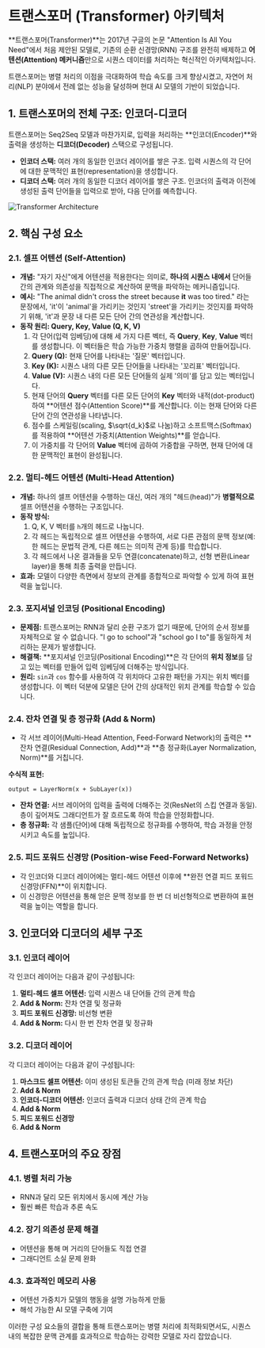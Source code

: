 # 트랜스포머 (Transformer) 아키텍처

**트랜스포머(Transformer)**는 2017년 구글의 논문 "Attention Is All You Need"에서 처음 제안된 모델로, 기존의 순환 신경망(RNN) 구조를 완전히 배제하고 **어텐션(Attention) 메커니즘**만으로 시퀀스 데이터를 처리하는 혁신적인 아키텍처입니다.

트랜스포머는 병렬 처리의 이점을 극대화하여 학습 속도를 크게 향상시켰고, 자연어 처리(NLP) 분야에서 전례 없는 성능을 달성하며 현대 AI 모델의 기반이 되었습니다.

## 1. 트랜스포머의 전체 구조: 인코더-디코더

트랜스포머는 Seq2Seq 모델과 마찬가지로, 입력을 처리하는 **인코더(Encoder)**와 출력을 생성하는 **디코더(Decoder)** 스택으로 구성됩니다.
- **인코더 스택:** 여러 개의 동일한 인코더 레이어를 쌓은 구조. 입력 시퀀스의 각 단어에 대한 문맥적인 표현(representation)을 생성합니다.
- **디코더 스택:** 여러 개의 동일한 디코더 레이어를 쌓은 구조. 인코더의 출력과 이전에 생성된 출력 단어들을 입력으로 받아, 다음 단어를 예측합니다.

![Transformer Architecture](https://i.imgur.com/3mMLKx5.png)

## 2. 핵심 구성 요소

### 2.1. 셀프 어텐션 (Self-Attention)

- **개념:** "자기 자신"에게 어텐션을 적용한다는 의미로, **하나의 시퀀스 내에서** 단어들 간의 관계와 의존성을 직접적으로 계산하여 문맥을 파악하는 메커니즘입니다.
- **예시:** "The animal didn't cross the street because **it** was too tired." 라는 문장에서, 'it'이 'animal'을 가리키는 것인지 'street'을 가리키는 것인지를 파악하기 위해, 'it'과 문장 내 다른 모든 단어 간의 연관성을 계산합니다.
- **동작 원리: Query, Key, Value (Q, K, V)**
  1.  각 단어(입력 임베딩)에 대해 세 가지 다른 벡터, 즉 **Query**, **Key**, **Value** 벡터를 생성합니다. 이 벡터들은 학습 가능한 가중치 행렬을 곱하여 만들어집니다.
  2.  **Query (Q):** 현재 단어를 나타내는 '질문' 벡터입니다.
  3.  **Key (K):** 시퀀스 내의 다른 모든 단어들을 나타내는 '꼬리표' 벡터입니다.
  4.  **Value (V):** 시퀀스 내의 다른 모든 단어들의 실제 '의미'를 담고 있는 벡터입니다.
  5.  현재 단어의 **Query** 벡터를 다른 모든 단어의 **Key** 벡터와 내적(dot-product)하여 **어텐션 점수(Attention Score)**를 계산합니다. 이는 현재 단어와 다른 단어 간의 연관성을 나타냅니다.
  6.  점수를 스케일링(scaling, $\sqrt{d_k}$로 나눔)하고 소프트맥스(Softmax)를 적용하여 **어텐션 가중치(Attention Weights)**를 얻습니다.
  7.  이 가중치를 각 단어의 **Value** 벡터에 곱하여 가중합을 구하면, 현재 단어에 대한 문맥적인 표현이 완성됩니다.

### 2.2. 멀티-헤드 어텐션 (Multi-Head Attention)

- **개념:** 하나의 셀프 어텐션을 수행하는 대신, 여러 개의 "헤드(head)"가 **병렬적으로** 셀프 어텐션을 수행하는 구조입니다.
- **동작 방식:**
  1.  Q, K, V 벡터를 `h`개의 헤드로 나눕니다.
  2.  각 헤드는 독립적으로 셀프 어텐션을 수행하여, 서로 다른 관점의 문맥 정보(예: 한 헤드는 문법적 관계, 다른 헤드는 의미적 관계 등)를 학습합니다.
  3.  각 헤드에서 나온 결과들을 모두 연결(concatenate)하고, 선형 변환(Linear layer)을 통해 최종 출력을 만듭니다.
- **효과:** 모델이 다양한 측면에서 정보의 관계를 종합적으로 파악할 수 있게 하여 표현력을 높입니다.

### 2.3. 포지셔널 인코딩 (Positional Encoding)

- **문제점:** 트랜스포머는 RNN과 달리 순환 구조가 없기 때문에, 단어의 순서 정보를 자체적으로 알 수 없습니다. "I go to school"과 "school go I to"를 동일하게 처리하는 문제가 발생합니다.
- **해결책:** **포지셔널 인코딩(Positional Encoding)**은 각 단어의 **위치 정보**를 담고 있는 벡터를 만들어 입력 임베딩에 더해주는 방식입니다.
- **원리:** `sin`과 `cos` 함수를 사용하여 각 위치마다 고유한 패턴을 가지는 위치 벡터를 생성합니다. 이 벡터 덕분에 모델은 단어 간의 상대적인 위치 관계를 학습할 수 있습니다.

### 2.4. 잔차 연결 및 층 정규화 (Add & Norm)
- 각 서브 레이어(Multi-Head Attention, Feed-Forward Network)의 출력은 **잔차 연결(Residual Connection, Add)**과 **층 정규화(Layer Normalization, Norm)**를 거칩니다.

**수식적 표현:**
```
output = LayerNorm(x + SubLayer(x))
```

- **잔차 연결:** 서브 레이어의 입력을 출력에 더해주는 것(ResNet의 스킵 연결과 동일). 층이 깊어져도 그래디언트가 잘 흐르도록 하여 학습을 안정화합니다.
- **층 정규화:** 각 샘플(단어)에 대해 독립적으로 정규화를 수행하여, 학습 과정을 안정시키고 속도를 높입니다.

### 2.5. 피드 포워드 신경망 (Position-wise Feed-Forward Networks)
- 각 인코더와 디코더 레이어에는 멀티-헤드 어텐션 이후에 **완전 연결 피드 포워드 신경망(FFN)**이 위치합니다.
- 이 신경망은 어텐션을 통해 얻은 문맥 정보를 한 번 더 비선형적으로 변환하여 표현력을 높이는 역할을 합니다.

## 3. 인코더와 디코더의 세부 구조

### 3.1. 인코더 레이어
각 인코더 레이어는 다음과 같이 구성됩니다:
1. **멀티-헤드 셀프 어텐션:** 입력 시퀀스 내 단어들 간의 관계 학습
2. **Add & Norm:** 잔차 연결 및 정규화
3. **피드 포워드 신경망:** 비선형 변환
4. **Add & Norm:** 다시 한 번 잔차 연결 및 정규화

### 3.2. 디코더 레이어
각 디코더 레이어는 다음과 같이 구성됩니다:
1. **마스크드 셀프 어텐션:** 이미 생성된 토큰들 간의 관계 학습 (미래 정보 차단)
2. **Add & Norm**
3. **인코더-디코더 어텐션:** 인코더 출력과 디코더 상태 간의 관계 학습
4. **Add & Norm**
5. **피드 포워드 신경망**
6. **Add & Norm**

## 4. 트랜스포머의 주요 장점

### 4.1. 병렬 처리 가능
- RNN과 달리 모든 위치에서 동시에 계산 가능
- 훨씬 빠른 학습과 추론 속도

### 4.2. 장기 의존성 문제 해결
- 어텐션을 통해 며 거리의 단어들도 직접 연결
- 그래디언트 소실 문제 완화

### 4.3. 효과적인 메모리 사용
- 어텐션 가중치가 모델의 행동을 설명 가능하게 만듦
- 해석 가능한 AI 모델 구축에 기여

이러한 구성 요소들의 결합을 통해 트랜스포머는 병렬 처리에 최적화되면서도, 시퀀스 내의 복잡한 문맥 관계를 효과적으로 학습하는 강력한 모델로 자리 잡았습니다.
